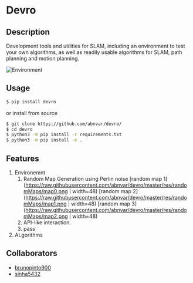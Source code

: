# Devro #

## Description ##
Development tools and utilities for SLAM, including an environment to test your own algorithms, as well as readily usable algorithms for SLAM, path planning and motion planning.

![Environment](https://raw.githubusercontent.com/abnvar/devro/master/res/env.gif)

## Usage ##

```bash
$ pip install devro
```

or install from source

```bash
$ git clone https://github.com/abnvar/devro/
$ cd devro
$ python3 -m pip install -r requirements.txt
$ python3 -m pip install -e .
```

## Features ##

1. Environemnt
    1. Random Map Generation using Perlin noise
       [random map 1](https://raw.githubusercontent.com/abnvar/devro/master/res/randomMaps/map0.png | width=48)
       [random map 2](https://raw.githubusercontent.com/abnvar/devro/master/res/randomMaps/map1.png | width=48)
       [random map 3](https://raw.githubusercontent.com/abnvar/devro/master/res/randomMaps/map2.png | width=48)
    2. API-like interaction.
    3. pass
2. ALgorithms


## Collaborators ##

- [brunopinto900](https://github.com/brunopinto900)
- [sinha5432](https://github.com/sinha5432)
